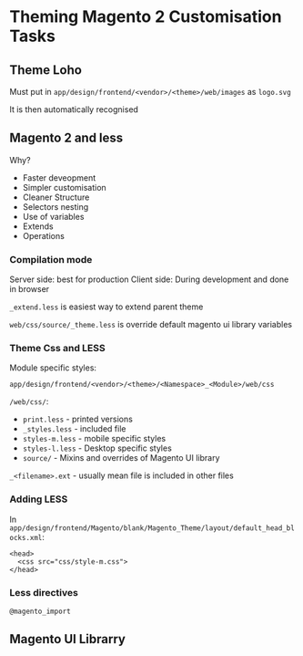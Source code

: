 # Theming Magento 2 Customisation Tasks

## Theme Loho

Must put in `app/design/frontend/<vendor>/<theme>/web/images` as `logo.svg`

It is then automatically recognised

## Magento 2 and less

Why?

* Faster deveopment
* Simpler customisation
* Cleaner Structure
* Selectors nesting
* Use of variables
* Extends
* Operations

### Compilation mode

Server side: best for production
Client side: During development and done in browser

`_extend.less` is easiest way to extend parent theme

`web/css/source/_theme.less` is override default magento ui library variables

### Theme Css and LESS

Module specific styles:

`app/design/frontend/<vendor>/<theme>/<Namespace>_<Module>/web/css`

`/web/css/`:
* `print.less` - printed versions
* `_styles.less` - included file
* `styles-m.less` - mobile specific styles
* `styles-l.less` - Desktop specific styles
* `source/` - Mixins and overrides of Magento UI library

`_<filename>.ext` - usually mean file is included in other files

### Adding LESS

In `app/design/frontend/Magento/blank/Magento_Theme/layout/default_head_blocks.xml`:

```
<head>
  <css src="css/style-m.css">
</head>
```
### Less directives

`@magento_import`

## Magento UI Librarry
